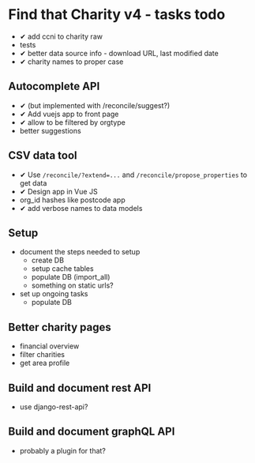 # Find that Charity v4 - tasks todo

- ✔ add ccni to charity raw
- tests
- ✔ better data source info - download URL, last modified date
- ✔ charity names to proper case

## Autocomplete API

- ✔ (but implemented with /reconcile/suggest?)
- ✔ Add vuejs app to front page
- ✔ allow to be filtered by orgtype
- better suggestions

## CSV data tool

- ✔ Use `/reconcile/?extend=...` and `/reconcile/propose_properties` to get data
- ✔ Design app in Vue JS
- org_id hashes like postcode app
- ✔ add verbose names to data models

## Setup

- document the steps needed to setup
    - create DB
    - setup cache tables
    - populate DB (import_all)
    - something on static urls?
- set up ongoing tasks
    - populate DB

## Better charity pages

- financial overview
- filter charities
- get area profile

## Build and document rest API

- use django-rest-api?

## Build and document graphQL API

- probably a plugin for that?
